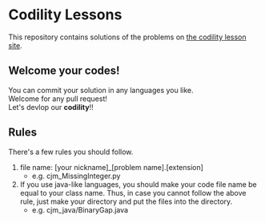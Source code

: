 # Codility Lessons
This repository contains solutions of the problems on [the codility lesson site](https://codility.com/programmers/lessons/).

## Welcome your codes!
You can commit your solution in any languages you like.   
Welcome for any pull request!  
Let's devlop our **codility**!!

## Rules
There's a few rules you should follow.
1. file name: [your nickname]_[problem name].[extension]
    - e.g. cjm_MissingInteger.py
2. If you use java-like languages, you should make your code file name
be equal to your class name. Thus, in case you cannot follow the above
rule, just make your directory and put the files into the directory.
    - e.g. cjm_java/BinaryGap.java